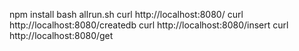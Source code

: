 npm install
bash allrun.sh
curl http://localhost:8080/
curl http://localhost:8080/createdb
curl http://localhost:8080/insert
curl http://localhost:8080/get
